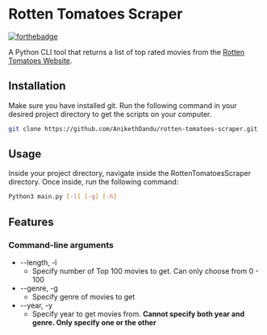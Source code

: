 # Rotten Tomatoes Scraper
[![forthebadge](http://forthebadge.com/images/badges/made-with-python.svg)](http://forthebadge.com)

A Python CLI tool that returns a list of top rated movies from the [Rotten Tomatoes Website](https://www.rottentomatoes.com).

## Installation
Make sure you have installed git. Run the following command in your desired project directory to get the scripts on your computer.
```bash
git clone https://github.com/AnikethDandu/rotten-tomatoes-scraper.git
```

## Usage
Inside your project directory, navigate inside the RottenTomatoesScraper directory. Once inside, run the following command:
```bash
Python3 main.py [-l] [-g] [-h]
```

## Features
### Command-line arguments
* --length, -l
  * Specify number of Top 100 movies to get. Can only choose from 0 - 100
* --genre, -g
  * Specify genre of movies to get
* --year, -y
  * Specify year to get movies from. <b>Cannot specify both year and genre. Only specify one or the other</b>
